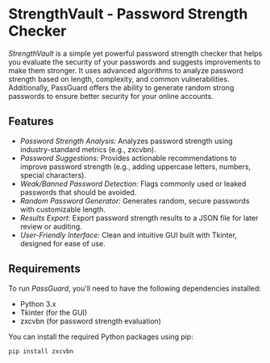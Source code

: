 # StrengthVault - Password Strength Checker

*StrengthVault* is a simple yet powerful password strength checker that helps you evaluate the security of your passwords and suggests improvements to make them stronger. It uses advanced algorithms to analyze password strength based on length, complexity, and common vulnerabilities. Additionally, PassGuard offers the ability to generate random strong passwords to ensure better security for your online accounts.

## Features

- *Password Strength Analysis:* Analyzes password strength using industry-standard metrics (e.g., zxcvbn).
- *Password Suggestions:* Provides actionable recommendations to improve password strength (e.g., adding uppercase letters, numbers, special characters).
- *Weak/Banned Password Detection:* Flags commonly used or leaked passwords that should be avoided.
- *Random Password Generator:* Generates random, secure passwords with customizable length.
- *Results Export:* Export password strength results to a JSON file for later review or auditing.
- *User-Friendly Interface:* Clean and intuitive GUI built with Tkinter, designed for ease of use.

## Requirements

To run *PassGuard*, you'll need to have the following dependencies installed:

- Python 3.x
- Tkinter (for the GUI)
- zxcvbn (for password strength evaluation)

You can install the required Python packages using pip:

```bash
pip install zxcvbn
